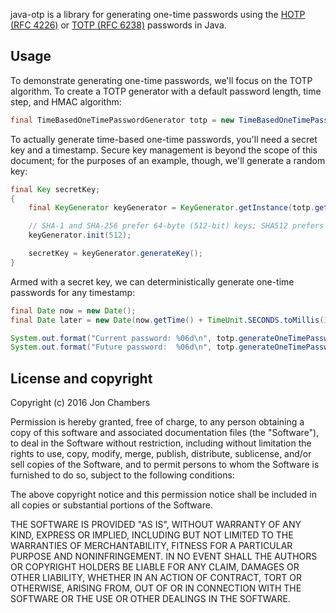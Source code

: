 java-otp is a library for generating one-time passwords using the [HOTP (RFC 4226)](https://tools.ietf.org/html/rfc4226) or [TOTP (RFC 6238)](https://tools.ietf.org/html/rfc6238) passwords in Java.

## Usage

To demonstrate generating one-time passwords, we'll focus on the TOTP algorithm. To create a TOTP generator with a default password length, time step, and HMAC algorithm:

```java
final TimeBasedOneTimePasswordGenerator totp = new TimeBasedOneTimePasswordGenerator();
```

To actually generate time-based one-time passwords, you'll need a secret key and a timestamp. Secure key management is beyond the scope of this document; for the purposes of an example, though, we'll generate a random key:

```java
final Key secretKey;
{
    final KeyGenerator keyGenerator = KeyGenerator.getInstance(totp.getAlgorithm());

    // SHA-1 and SHA-256 prefer 64-byte (512-bit) keys; SHA512 prefers 128-byte keys
    keyGenerator.init(512);

    secretKey = keyGenerator.generateKey();
}
```

Armed with a secret key, we can deterministically generate one-time passwords for any timestamp:

```java
final Date now = new Date();
final Date later = new Date(now.getTime() + TimeUnit.SECONDS.toMillis(30));

System.out.format("Current password: %06d\n", totp.generateOneTimePassword(secretKey, now));
System.out.format("Future password:  %06d\n", totp.generateOneTimePassword(secretKey, later));
```

## License and copyright

Copyright (c) 2016 Jon Chambers

Permission is hereby granted, free of charge, to any person obtaining a copy of this software and associated documentation files (the "Software"), to deal in the Software without restriction, including without limitation the rights to use, copy, modify, merge, publish, distribute, sublicense, and/or sell copies of the Software, and to permit persons to whom the Software is furnished to do so, subject to the following conditions:

The above copyright notice and this permission notice shall be included in all copies or substantial portions of the Software.

THE SOFTWARE IS PROVIDED "AS IS", WITHOUT WARRANTY OF ANY KIND, EXPRESS OR IMPLIED, INCLUDING BUT NOT LIMITED TO THE WARRANTIES OF MERCHANTABILITY, FITNESS FOR A PARTICULAR PURPOSE AND NONINFRINGEMENT. IN NO EVENT SHALL THE AUTHORS OR COPYRIGHT HOLDERS BE LIABLE FOR ANY CLAIM, DAMAGES OR OTHER LIABILITY, WHETHER IN AN ACTION OF CONTRACT, TORT OR OTHERWISE, ARISING FROM, OUT OF OR IN CONNECTION WITH THE SOFTWARE OR THE USE OR OTHER DEALINGS IN THE SOFTWARE.

